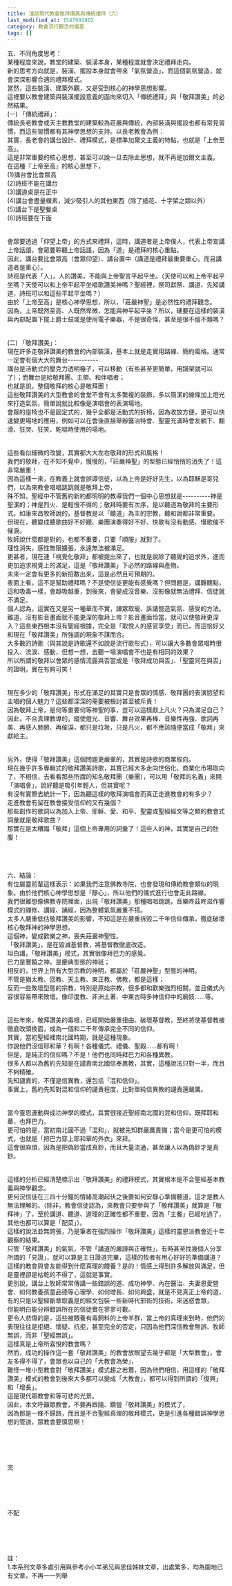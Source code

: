 ```yaml
---
title: 淺談現代教會敬拜讚美與傳統禮拜（六）
last_modified_at: 1547991802
category: 教會流行觀念的偏差
tags: []
---
```


<p>五、不同角度思考：<br/>    某種程度來說，教堂的建築、裝潢本身，某種程度就會決定禮拜走向。<br/>新的思考方向就是，裝潢、擺設本身就會帶來「氣氛營造」，而這個氣氛營造，就會深深影響合適的禮拜模式。<br/>當然，這些裝潢、建築外觀，又是受到核心的神學思想影響。<br/>這裡要以教會建築與裝潢擺設意義的面向來切入「傳統禮拜」與「敬拜讚美」的必然結果。<br/><!--more-->(一) 「傳統禮拜」：<br/>    傳統長老教會或天主教教堂的建築較為莊嚴與傳統，內部裝潢與擺設也都有常見習慣，而這些習慣都有其神學思想的支持。以長老教會為例：<br/>其實，長老會的講台設計、禮拜模式，是標準加爾文主義的特點，也就是「上帝至高」。<br/>這是非常重要的核心思想，甚至可以說一旦去除此思想，就不再是加爾文主義。<br/>在這種『上帝至高』的核心思想下，<br/>(1)講台會比會眾高<br/>(2)詩班不能在講台<br/>(3)講道桌是在正中<br/>(4)講台會盡量樸素，減少吸引人的其他東西（除了插花、十字架之類以外）<br/>(5)講台下是聖餐桌<br/>(6)詩班要在下面<br/><br/><br/>    會眾要透過「仰望上帝」的方式來禮拜，這時，講道者是上帝僕人，代表上帝宣講上帝話語，會眾要聆聽上帝話語，因為「道」是禮拜的核心重點。<br/>因此，講台要比會眾高（會眾仰望）、講台置中（講道是禮拜最重要重心，而且講道者是重心）。<br/>詩班是代表「人」，人的讚美，不能與上帝聖言平起平坐。（天使可以和上帝平起平坐嗎？天使可以和上帝平起平坐唱歌讚美神嗎？聖經裡，祭司獻祭、講道、先知講道，詩班可以和這些平起平坐嗎？）<br/>由於「上帝至高」是核心神學思想，所以，「莊嚴神聖」是必然性的禮拜觀念。<br/>因為，上帝既然至高、人既然卑微，怎能與神平起平坐？所以，硬要在這樣的裝潢與內部配置下擺上爵士鼓或是使用電子樂器，不是很奇怪，甚至是很不倫不類嗎？<br/><br/><br/>(二) 「敬拜讚美」：<br/>    現在許多走敬拜讚美的教會的內部裝潢，基本上就是走實用路線、簡約風格。通常一定會有個大大的舞台-----------<br/>講台是活動式的壓克力透明檯子，可以移動（有些甚至更簡單，用譜架就可以了）；而舞台是給敬拜團、主領、和伴唱者；<br/>也就是說，整個敬拜的核心是敬拜團！<br/>這些敬拜讚美的大型教會的會堂不會有太多繁複的裝飾，多以簡潔的線條加上燈光來打造氣氛，簡單說就比較像是演唱會的表演場地。<br/>會眾的座椅也不是固定式的，幾乎全都是活動式的折椅，因為收放方便，更可以快速變更場地的應用，例如可以在會後直接舉辦醫治特會、聖靈充滿時會友躺下、翻滾、狂哭、狂笑、乾嘔時使用的場地。<br/><br/><br/>    這些看似細微的改變，其實都大大左右敬拜的形式和風格！<br/>我們的敬拜，在不知不覺中，慢慢的，「莊嚴神聖」的型態已經悄悄的消失了！這非常嚴重！<br/>因為這樣一來，在教義上就會誤導信徒，以為上帝是好好先生，以為耶穌是哥兒們，以為來教會唱唱跳跳就是敬拜上帝，<br/>殊不知，聖經中不管舊約新約都明明的教導我們一個中心思想就是----------神是聖潔的；神是烈火、是輕慢不得的；敬拜時要有次序，是以聽道為敬拜的主要形式。如康來昌牧師說的，基督教是以「聽道」為主的宗教，聽和說都非常重要。<br/>但現在，聽變成聽歌曲好不好聽、樂團演奏得好不好、快歌有沒有動感、慢歌催不催淚。<br/>牧師說什麼都是對的，也都不重要，只要「順服」就對了。<br/>理性消失，感性無限擴張，永遠無法被滿足。<br/>更甚者，現在連「視覺化敬拜」都被提出來了，也就是說除了聽覺的追求外，進而更加追求視覺上的滿足，這是「敬拜讚美」下必然的路線與產物。<br/>未來一定會有更多的新招數出來，這是必然且可預期的。<br/>表面上看，這不是幫助禮拜嗎？不是使信徒更能有感覺嗎？但問題是，講難聽點，這和吸毒一樣，會越吸越重，到後來，會變成沒音樂、沒影像就無法禮拜、信徒就不滿足。<br/>個人認為，這實在又是另一種華而不實，譁眾取寵、訴諸營造氣氛、感受的方法。難道，沒有影音畫面就不能更深的敬拜上帝？影音畫面恰當，就可以使敬拜更深入？這些東西根本沒有聖經根據，完全是「取悅人的感官享受」而已，而這恰好又和現在「敬拜讚美」所強調的現象不謀而合。<br/>大多數的詩歌（與其說是詩歌還不如說是流行歌形式），可以讓大多數會眾唱時很投入、流淚、感動，但想一想，去聽一場演唱會不也是有相同的效果？<br/>所以所謂的敬拜以會眾的感情流露與否當成是「敬拜成功與否」、「聖靈同在與否」的證明，實在有夠可笑！<br/><br/><br/>    現在多少的「敬拜讚美」形式在滿足的其實只是會眾的情感、敬拜團的表演慾望和主唱的個人魅力？這些都深深的需要被檢討甚至被斥責！<br/>因為敬拜上帝，是何等重要何等神聖的事，豈可以這樣獻上凡火？只為滿足自己？因此，不合真理教導的，縱使燈光、音響、舞台效果再棒、音樂性再強、歌詞再美、再感人肺腑、再催淚，都只是垃圾，只是凡火，都不應該隨便當成「敬拜」來獻給主。<br/><br/><br/>    另外，使得「敬拜讚美」這個問題更嚴重的，其實是詩歌的商業取向。<br/>現在幾乎許多專輯式的敬拜讚美詩歌，其實已經大多走向世俗化、商業化市場取向了，不相信，去看看那些所謂的知名敬拜團（樂團），可以用「敬拜的名義」來開「演唱會」，說好聽是吸引年輕人，但其實呢？<br/>有沒有實際去統計一下，因為聽這樣的敬拜演唱會而真正走進教會的有多少？<br/>走進教會有留在教會接受信仰的又有幾個？<br/>那些創作的歌詞以為加入上帝、耶穌、愛、和平、聖靈或聖經經文等之類的教會式詞彙就是敬拜歌曲？<br/>那實在是太糟蹋「敬拜」這個上帝專用的詞彙了！這些人的神，其實是自己的肚腹！<br/><br/><br/><br/><br/>六、結論：<br/>    有位屬靈前輩這樣表示：如果我們注意佛教寺院，也會發現和傳統教會類似的現象。由於他們核心神學思想是「靜心」，所以他們的儀式進行也會走此路線。<br/>我們很難想像佛教寺院裡面，出現「敬拜讚美」那種唱唱跳跳，音樂咚茲咚滋作響模式的禪修、講經、誦經，因為整體氣氛嚴重不搭。<br/>太多人嚴重低估敬拜讚美的影響，不知這是在嚴重拆毀二千年信仰傳承，徹底破壞核心敬拜神的神學思想。<br/>這個神，變成歡樂之神，喪失莊嚴神聖性。<br/>「敬拜讚美」，是在毀滅基督教，將基督教徹底改造。<br/>坦白講，「敬拜讚美」模式，其實很像拜巴力的感覺。<br/>巴力是豐饒之神，是慶典型態的神祇；<br/>相反的，世界上所有大型宗教的神明，都屬於「莊嚴神聖」型態的神明。<br/>不管是猶太教、回教、天主教、東正教、佛教，都是這樣；<br/>反而一些敗壞型態的宗教，特別是原始宗教，很多都和歡樂強烈相關，並且儀式內容很容易帶來敗壞。像印度教、非洲土著、中東古時多神信仰中的廟妓……等。<br/><br/><br/>    這些年來，敬拜讚美的毒根，已經開始嚴重扭曲、破壞基督教，至終將使基督教被徹底改頭換面，成為一個和二千年傳承完全不同的信仰。<br/>其實，當初聖經裡南北國時期，就是這種現象。<br/>你說他們沒信耶和華？有啊！各種儀式、禮儀、聖殿……都有啊！<br/>但是，是純正的信仰嗎？不是！他們也同時拜巴力和各種異教。<br/>很多人都以為舊約先知是在譴責南北國信奉異教，其實，這種說法只對一半，而且不夠精確。<br/>先知譴責的，不僅是信異教，還包括「混和信仰」。<br/>事實上，舊約先知對混和信仰的譴責程度，比對單純信異教的譴責還嚴厲。<br/><br/><br/>    當今靈恩運動與成功神學的模式，其實很接近聖經南北國的混和信仰，既拜耶和華，也拜巴力。<br/>更可怕的是，當初南北國不過「混和」，就被先知群嚴厲責備；當今是更可怕的模式，也就是「把巴力穿上耶和華的外衣」來拜。<br/>這會很麻煩，因為是把偽鈔當成真鈔，而且大量流通，甚至讓人以為偽鈔才是真鈔。<br/><br/><br/>    這樣的分析已經清楚標示出「敬拜讚美」的禮拜模式，其實根本是不合聖經基本教義與神學觀念。<br/>更何況信徒在三四十分鐘的情緒高潮起伏之後要如何安靜心準備聽道，這才是教人無法理解的。（除非，教會信徒認為，來教會只要參與了「敬拜讚美」就算是「敬拜神」了，至於講道、聽道、道理的正確性都不重要，因為「主餐」已經吃過了，其他也都可以算是「配菜」）。<br/>這樣的說法並無誇張，乃是筆者在強烈操作「敬拜讚美」這樣的靈恩派教會近十年觀察的結果。<br/>只管「敬拜讚美」的氣氛，不管「講道的嚴謹與正確性」，有時甚至找幾個人分享所謂的「見證」，就可以算是主日證道完畢，這樣的牧者有用心好好的準備講道？這樣的教會與會友能得到什麼真理的餵養？是的！情感上得到許多解放與滿足，但是靈裡卻是枯乾的不得了，這就是事實。<br/>更別說，講台上牧師常常傳講一些錯誤的道、成功神學、內在醫治、夫妻恩愛營會、如何教養孩童品德等心理學、如何增長、如何興盛，就是不見真正上帝的道，有的只是以聖經斷章取義是的經文包裝一些新時代邪術的技術，來迷惑會眾，<br/>但能明白能分辨錯誤所在的信徒實在寥寥可數。<br/>更令人悲傷的是，這些被餵養有毒飼料的上帝羊群，當上帝的真理來到時，他們的表現往往是拒絕、懷疑、抗拒，甚至完全的否定，只因為他們深信教會無誤、牧師無誤，而非「聖經無誤」。<br/>這樣真是上帝所喜悅的教會嗎？<br/>然而，成功的操作這一套「敬拜讚美」的教會放眼望去幾乎都是「大型教會」，會友多得不得了，會眾也以自己的「大教會為榮」，<br/>難怪一堆小型教會對「敬拜讚美」模式趨之若鶩，因為他們相信，用這樣的「敬拜讚美」模式的教會到後來大多都可以變成「大教會」，都可以得到所謂的「復興」和「增長」。<br/>這是現代眾教會和等可悲的光景。<br/>因此，本文呼籲眾教會，不要再跟隨、鑽營「敬拜讚美」的模式了，<br/>因為那是一條不歸路，而且是不合聖經真理的敬拜模式，更是引進各種錯誤神學思想的管道，眾教會要慎思啊！<br/><br/><br/><br/><br/><br/>完<br/><br/><br/><br/><br/><br/>不配<br/><br/><br/><br/><br/><br/>註：<br/>1.本系列文章多處引用與參考小小羊弟兄與思佳姊妹文章，出處繁多，均為園地已有文章，不再一一列舉<br/><br/><br/><br/><br/><br/><br/><br/></p>